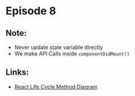 # Episode 8

## Note:

- Never update state variable directly
- We make API Calls inside `componentDidMount()`


## Links:

- [React Life Cycle Method Diagram](https://projects.wojtekmaj.pl/react-lifecycle-methods-diagram/)
